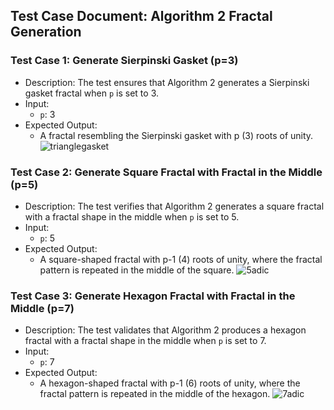 ## Test Case Document: Algorithm 2 Fractal Generation

### Test Case 1: Generate Sierpinski Gasket (p=3)
- Description: The test ensures that Algorithm 2 generates a Sierpinski gasket fractal when `p` is set to 3.
- Input:
    - `p`: 3
- Expected Output:
    - A fractal resembling the Sierpinski gasket with p (3) roots of unity.
![trianglegasket](https://github.com/azhan3/Fractal_Visualizer/assets/96319134/6595bd28-5d62-48f1-b850-b9fe751a4b52)

### Test Case 2: Generate Square Fractal with Fractal in the Middle (p=5)
- Description: The test verifies that Algorithm 2 generates a square fractal with a fractal shape in the middle when `p` is set to 5.
- Input:
    - `p`: 5
- Expected Output:
    - A square-shaped fractal with p-1 (4) roots of unity, where the fractal pattern is repeated in the middle of the square.
![5adic](https://github.com/azhan3/Fractal_Visualizer/assets/96319134/9c195df9-5e2f-4fdb-9aad-7a851ef92a13)

### Test Case 3: Generate Hexagon Fractal with Fractal in the Middle (p=7)
- Description: The test validates that Algorithm 2 produces a hexagon fractal with a fractal shape in the middle when `p` is set to 7.
- Input:
    - `p`: 7
- Expected Output:
    - A hexagon-shaped fractal with p-1 (6) roots of unity, where the fractal pattern is repeated in the middle of the hexagon.
![7adic](https://github.com/azhan3/Fractal_Visualizer/assets/96319134/20954061-30b6-46c8-9912-0201cd3c9e95)
